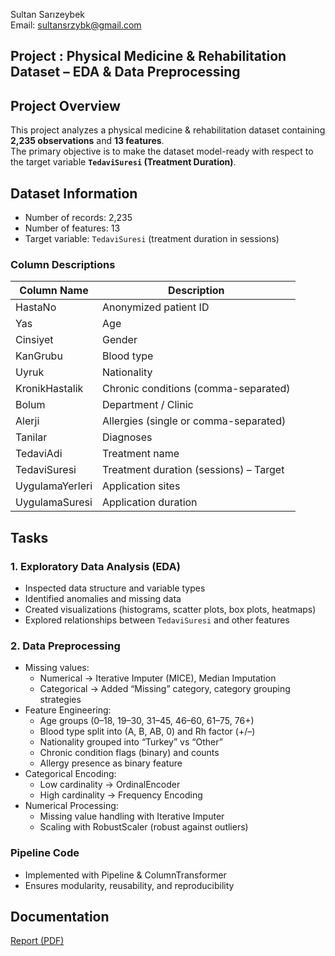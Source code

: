 Sultan Sarızeybek  
Email: sultansrzybk@gmail.com

## Project : Physical Medicine & Rehabilitation Dataset – EDA & Data Preprocessing  

## Project Overview
This project analyzes a physical medicine & rehabilitation dataset containing **2,235 observations** and **13 features**.  
The primary objective is to make the dataset model-ready with respect to the target variable **`TedaviSuresi` (Treatment Duration)**.  

## Dataset Information
- Number of records: 2,235  
- Number of features: 13  
- Target variable: `TedaviSuresi` (treatment duration in sessions)  

### Column Descriptions
| Column Name        | Description                                  |
|--------------------|----------------------------------------------|
| HastaNo            | Anonymized patient ID                        |
| Yas                | Age                                          |
| Cinsiyet           | Gender                                       |
| KanGrubu           | Blood type                                   |
| Uyruk              | Nationality                                  |
| KronikHastalik     | Chronic conditions (comma-separated)         |
| Bolum              | Department / Clinic                          |
| Alerji             | Allergies (single or comma-separated)        |
| Tanilar            | Diagnoses                                    |
| TedaviAdi          | Treatment name                               |
| TedaviSuresi       | Treatment duration (sessions) – Target       |
| UygulamaYerleri    | Application sites                            |
| UygulamaSuresi     | Application duration                         |

## Tasks

### 1. Exploratory Data Analysis (EDA)
- Inspected data structure and variable types  
- Identified anomalies and missing data  
- Created visualizations (histograms, scatter plots, box plots, heatmaps)  
- Explored relationships between `TedaviSuresi` and other features  

### 2. Data Preprocessing
- Missing values:  
  - Numerical → Iterative Imputer (MICE), Median Imputation  
  - Categorical → Added “Missing” category, category grouping strategies  
- Feature Engineering:  
  - Age groups (0–18, 19–30, 31–45, 46–60, 61–75, 76+)  
  - Blood type split into (A, B, AB, 0) and Rh factor (+/–)  
  - Nationality grouped into “Turkey” vs “Other”  
  - Chronic condition flags (binary) and counts  
  - Allergy presence as binary feature  
- Categorical Encoding:  
  - Low cardinality → OrdinalEncoder  
  - High cardinality → Frequency Encoding  
- Numerical Processing:  
  - Missing value handling with Iterative Imputer  
  - Scaling with RobustScaler (robust against outliers)  

###  Pipeline Code
- Implemented with Pipeline & ColumnTransformer  
- Ensures modularity, reusability, and reproducibility
## Documentation
[Report (PDF)](case_study_report.pdf)


